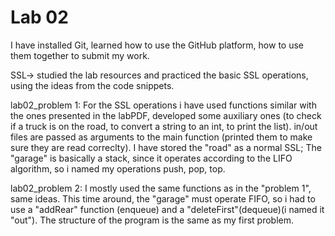 # Lab 02

I have installed Git, learned how to use the GitHub platform, how to use them together to submit my work.

SSL-> studied the lab resources and practiced the basic SSL operations, using the ideas from the code snippets.

lab02_problem 1: For the SSL operations i have used functions similar with the ones presented in the labPDF,
developed some auxiliary ones (to check if a truck is on the road, to convert a string to an int, to print the list).
in/out files are passed as arguments to the main function (printed them to make sure they are read correclty).
I have stored the "road" as a normal SSL; The "garage" is basically a stack, since it operates according to the LIFO algorithm,
so i named my operations push, pop, top.

lab02_problem 2: I mostly used the same functions as in the "problem 1", same ideas. This time around, the "garage" must operate FIFO,
so i had to use a "addRear" function (enqueue) and a "deleteFirst"(dequeue)(i named it "out"). The structure of the program is the same as my first problem.


